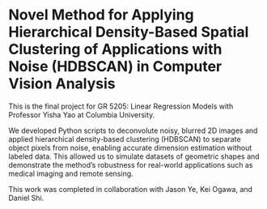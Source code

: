 # Novel Method for Applying Hierarchical Density-Based Spatial Clustering of Applications with Noise (HDBSCAN) in Computer Vision Analysis

This is the final project for GR 5205: Linear Regression Models with Professor Yisha Yao at Columbia University. 

We developed Python scripts to deconvolute noisy, blurred 2D images and applied hierarchical density-based clustering (HDBSCAN) to separate object pixels from noise, enabling accurate dimension estimation without labeled data. This allowed us to simulate datasets of geometric shapes and demonstrate the method’s robustness for real-world applications such as medical imaging and remote sensing. 

This work was completed in collaboration with Jason Ye, Kei Ogawa, and Daniel Shi. 
